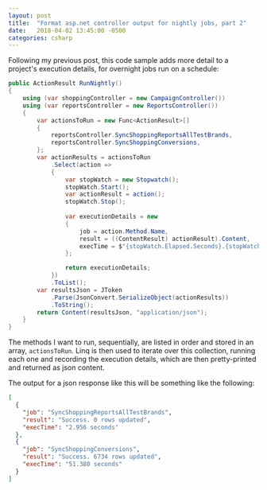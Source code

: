 ```yaml
---
layout: post
title:  "Format asp.net controller output for nightly jobs, part 2"
date:   2018-04-02 13:45:00 -0500
categories: csharp
---
```


Following my previous post, this code sample adds more detail to a project's execution details, for overnight jobs run
on a schedule:
```csharp
public ActionResult RunNightly()
{
    using (var shoppingController = new CampaignController())
    using (var reportsController = new ReportsController())
    {
        var actionsToRun = new Func<ActionResult>[]
        {
            reportsController.SyncShoppingReportsAllTestBrands,
            reportsController.SyncShoppingConversions,
        };
        var actionResults = actionsToRun
            .Select(action =>
            {
                var stopWatch = new Stopwatch();
                stopWatch.Start();
                var actionResult = action();
                stopWatch.Stop();
                
                var executionDetails = new
                {
                    job = action.Method.Name,
                    result = ((ContentResult) actionResult).Content,
                    execTime = $"{stopWatch.Elapsed.Seconds}.{stopWatch.Elapsed.Milliseconds:000} seconds",
                };

                return executionDetails;
            })
            .ToList();
        var resultsJson = JToken
            .Parse(JsonConvert.SerializeObject(actionResults))
            .ToString();
        return Content(resultsJson, "application/json");
    }
}
```

The methods I want to run, sequentially, are listed in order and stored in an array, `actionsToRun`.  Linq is then used
to iterate over this collection, running each one and recording the execution details, which are then pretty-printed and
returned as json content.

The output for a json response like this will be something like the following: 
```json
[
  {
    "job": "SyncShoppingReportsAllTestBrands",
    "result": "Success. 0 rows updated",
    "execTime": "2.956 seconds"
  },
  {
    "job": "SyncShoppingConversions",
    "result": "Success. 6734 rows updated",
    "execTime": "51.380 seconds"
  }
]
```
